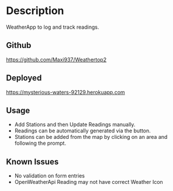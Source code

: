# Description

WeatherApp to log and track readings.

## Github

<https://github.com/Maxi937/Weathertop2>

## Deployed

<https://mysterious-waters-92129.herokuapp.com>

## Usage

- Add Stations and then Update Readings manually.
- Readings can be automatically generated via the button.
- Stations can be added from the map by clicking on an area and following the prompt.

## Known Issues

- No validation on form entries
- OpenWeatherApi Reading may not have correct Weather Icon
                          
